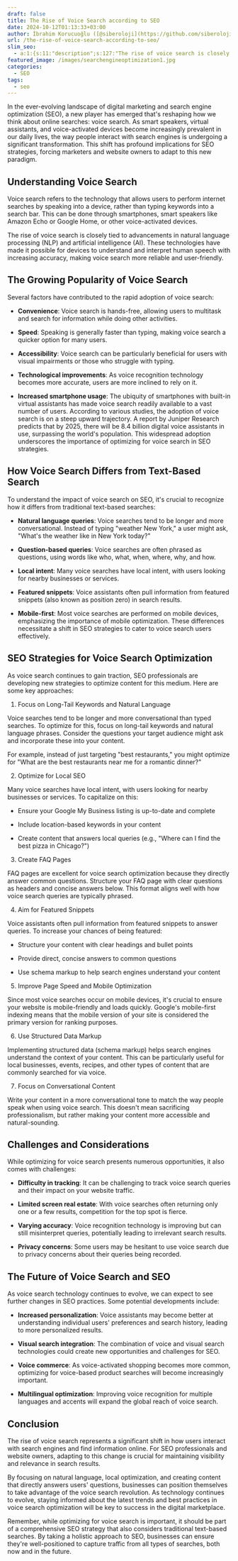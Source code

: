 ```yaml
---
draft: false
title: The Rise of Voice Search according to SEO
date: 2024-10-12T01:13:33+03:00
author: İbrahim Korucuoğlu ([@siberoloji](https://github.com/siberoloji))
url: /the-rise-of-voice-search-according-to-seo/
slim_seo:
  - a:1:{s:11:"description";s:127:"The rise of voice search is closely tied to advancements in natural language processing (NLP) and artificial intelligence (AI).";}
featured_image: /images/searchengineoptimization1.jpg
categories:
  - SEO
tags:
  - seo
---
```

In the ever-evolving landscape of digital marketing and search engine optimization (SEO), a new player has emerged that's reshaping how we think about online searches: voice search. As smart speakers, virtual assistants, and voice-activated devices become increasingly prevalent in our daily lives, the way people interact with search engines is undergoing a significant transformation. This shift has profound implications for SEO strategies, forcing marketers and website owners to adapt to this new paradigm.

## Understanding Voice Search

Voice search refers to the technology that allows users to perform internet searches by speaking into a device, rather than typing keywords into a search bar. This can be done through smartphones, smart speakers like Amazon Echo or Google Home, or other voice-activated devices.

The rise of voice search is closely tied to advancements in natural language processing (NLP) and artificial intelligence (AI). These technologies have made it possible for devices to understand and interpret human speech with increasing accuracy, making voice search more reliable and user-friendly.

## The Growing Popularity of Voice Search

Several factors have contributed to the rapid adoption of voice search:
* **Convenience**: Voice search is hands-free, allowing users to multitask and search for information while doing other activities.

* **Speed**: Speaking is generally faster than typing, making voice search a quicker option for many users.

* **Accessibility**: Voice search can be particularly beneficial for users with visual impairments or those who struggle with typing.

* **Technological improvements**: As voice recognition technology becomes more accurate, users are more inclined to rely on it.

* **Increased smartphone usage**: The ubiquity of smartphones with built-in virtual assistants has made voice search readily available to a vast number of users.
According to various studies, the adoption of voice search is on a steep upward trajectory. A report by Juniper Research predicts that by 2025, there will be 8.4 billion digital voice assistants in use, surpassing the world's population. This widespread adoption underscores the importance of optimizing for voice search in SEO strategies.

## How Voice Search Differs from Text-Based Search

To understand the impact of voice search on SEO, it's crucial to recognize how it differs from traditional text-based searches:
* **Natural language queries**: Voice searches tend to be longer and more conversational. Instead of typing "weather New York," a user might ask, "What's the weather like in New York today?"

* **Question-based queries**: Voice searches are often phrased as questions, using words like who, what, when, where, why, and how.

* **Local intent**: Many voice searches have local intent, with users looking for nearby businesses or services.

* **Featured snippets**: Voice assistants often pull information from featured snippets (also known as position zero) in search results.

* **Mobile-first**: Most voice searches are performed on mobile devices, emphasizing the importance of mobile optimization.
These differences necessitate a shift in SEO strategies to cater to voice search users effectively.

## SEO Strategies for Voice Search Optimization

As voice search continues to gain traction, SEO professionals are developing new strategies to optimize content for this medium. Here are some key approaches:

1. Focus on Long-Tail Keywords and Natural Language

Voice searches tend to be longer and more conversational than typed searches. To optimize for this, focus on long-tail keywords and natural language phrases. Consider the questions your target audience might ask and incorporate these into your content.

For example, instead of just targeting "best restaurants," you might optimize for "What are the best restaurants near me for a romantic dinner?"

2. Optimize for Local SEO

Many voice searches have local intent, with users looking for nearby businesses or services. To capitalize on this:
* Ensure your Google My Business listing is up-to-date and complete

* Include location-based keywords in your content

* Create content that answers local queries (e.g., "Where can I find the best pizza in Chicago?")
3. Create FAQ Pages

FAQ pages are excellent for voice search optimization because they directly answer common questions. Structure your FAQ page with clear questions as headers and concise answers below. This format aligns well with how voice search queries are typically phrased.

4. Aim for Featured Snippets

Voice assistants often pull information from featured snippets to answer queries. To increase your chances of being featured:
* Structure your content with clear headings and bullet points

* Provide direct, concise answers to common questions

* Use schema markup to help search engines understand your content
5. Improve Page Speed and Mobile Optimization

Since most voice searches occur on mobile devices, it's crucial to ensure your website is mobile-friendly and loads quickly. Google's mobile-first indexing means that the mobile version of your site is considered the primary version for ranking purposes.

6. Use Structured Data Markup

Implementing structured data (schema markup) helps search engines understand the context of your content. This can be particularly useful for local businesses, events, recipes, and other types of content that are commonly searched for via voice.

7. Focus on Conversational Content

Write your content in a more conversational tone to match the way people speak when using voice search. This doesn't mean sacrificing professionalism, but rather making your content more accessible and natural-sounding.

## Challenges and Considerations

While optimizing for voice search presents numerous opportunities, it also comes with challenges:
* **Difficulty in tracking**: It can be challenging to track voice search queries and their impact on your website traffic.

* **Limited screen real estate**: With voice searches often returning only one or a few results, competition for the top spot is fierce.

* **Varying accuracy**: Voice recognition technology is improving but can still misinterpret queries, potentially leading to irrelevant search results.

* **Privacy concerns**: Some users may be hesitant to use voice search due to privacy concerns about their queries being recorded.
## The Future of Voice Search and SEO

As voice search technology continues to evolve, we can expect to see further changes in SEO practices. Some potential developments include:
* **Increased personalization**: Voice assistants may become better at understanding individual users' preferences and search history, leading to more personalized results.

* **Visual search integration**: The combination of voice and visual search technologies could create new opportunities and challenges for SEO.

* **Voice commerce**: As voice-activated shopping becomes more common, optimizing for voice-based product searches will become increasingly important.

* **Multilingual optimization**: Improving voice recognition for multiple languages and accents will expand the global reach of voice search.
## Conclusion

The rise of voice search represents a significant shift in how users interact with search engines and find information online. For SEO professionals and website owners, adapting to this change is crucial for maintaining visibility and relevance in search results.

By focusing on natural language, local optimization, and creating content that directly answers users' questions, businesses can position themselves to take advantage of the voice search revolution. As technology continues to evolve, staying informed about the latest trends and best practices in voice search optimization will be key to success in the digital marketplace.

Remember, while optimizing for voice search is important, it should be part of a comprehensive SEO strategy that also considers traditional text-based searches. By taking a holistic approach to SEO, businesses can ensure they're well-positioned to capture traffic from all types of searches, both now and in the future.
